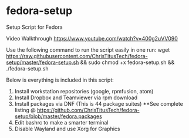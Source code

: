 # fedora-setup
Setup Script for Fedora

Video Walkthrough
https://www.youtube.com/watch?v=400g2uVV090

Use the following command to run the script easily in one run:
wget https://raw.githubusercontent.com/ChrisTitusTech/fedora-setup/master/fedora-setup.sh && sudo chmod +x fedora-setup.sh && ./fedora-setup.sh

Below is everything is included in this script:

1. Install workstation repositories (google, rpmfusion, atom)
2. Install Dropbox and Teamviewer via rpm download
3. Install packages via DNF (This is 44 package suites)
**See complete listing @ https://github.com/ChrisTitusTech/fedora-setup/blob/master/fedora.packages
4. Edit bashrc to make a smarter terminal
5. Disable Wayland and use Xorg for Graphics
